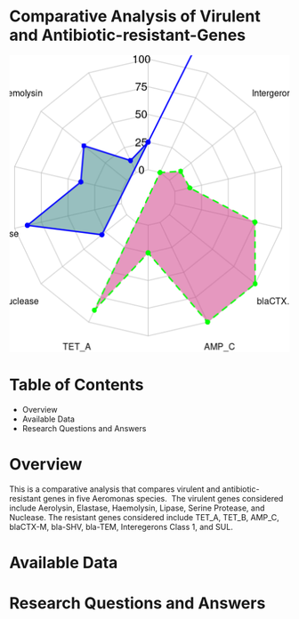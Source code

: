 # Comparative Analysis of Virulent and Antibiotic-resistant-Genes
![image](https://github.com/temidataspot/Virulent-Antibiotic-resistant-Genes/blob/main/radarchart.png)

# Table of Contents
- Overview
- Available Data
- Research Questions and Answers

# Overview
This  is a comparative analysis that compares virulent and antibiotic-resistant genes in five Aeromonas species. 
The virulent genes considered include Aerolysin, Elastase, Haemolysin, Lipase, Serine Protease, and Nuclease. 
The resistant genes considered include TET_A, TET_B, AMP_C, blaCTX-M, bla-SHV, bla-TEM, Interegerons Class 1, and SUL. 

# Available Data

# Research Questions and Answers

